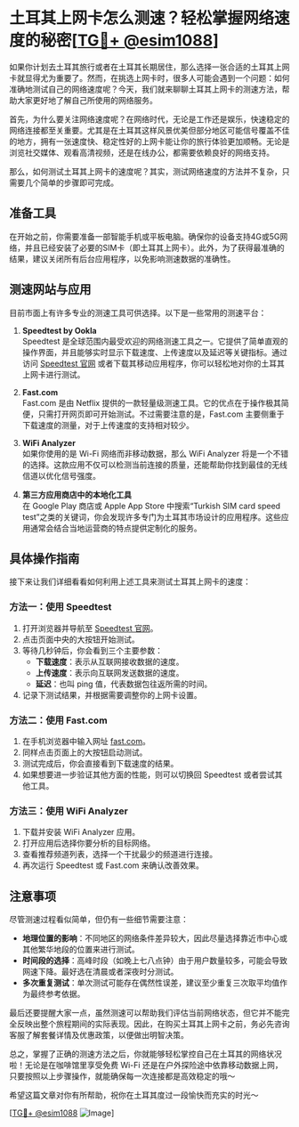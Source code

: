 # 土耳其上网卡怎么测速？轻松掌握网络速度的秘密[[TG💪+ @esim1088](https://t.me/s/esim1088)]

如果你计划去土耳其旅行或者在土耳其长期居住，那么选择一张合适的土耳其上网卡就显得尤为重要了。然而，在挑选上网卡时，很多人可能会遇到一个问题：如何准确地测试自己的网络速度呢？今天，我们就来聊聊土耳其上网卡的测速方法，帮助大家更好地了解自己所使用的网络服务。

首先，为什么要关注网络速度呢？在网络时代，无论是工作还是娱乐，快速稳定的网络连接都至关重要。尤其是在土耳其这样风景优美但部分地区可能信号覆盖不佳的地方，拥有一张速度快、稳定性好的上网卡能让你的旅行体验更加顺畅。无论是浏览社交媒体、观看高清视频，还是在线办公，都需要依赖良好的网络支持。

那么，如何测试土耳其上网卡的速度呢？其实，测试网络速度的方法并不复杂，只需要几个简单的步骤即可完成。

## 准备工具

在开始之前，你需要准备一部智能手机或平板电脑。确保你的设备支持4G或5G网络，并且已经安装了必要的SIM卡（即土耳其上网卡）。此外，为了获得最准确的结果，建议关闭所有后台应用程序，以免影响测速数据的准确性。

## 测速网站与应用

目前市面上有许多专业的测速工具可供选择。以下是一些常用的测速平台：

1. **Speedtest by Ookla**  
   Speedtest 是全球范围内最受欢迎的网络测速工具之一。它提供了简单直观的操作界面，并且能够实时显示下载速度、上传速度以及延迟等关键指标。通过访问 [Speedtest 官网](https://www.speedtest.net/) 或者下载其移动应用程序，你可以轻松地对你的土耳其上网卡进行测试。

2. **Fast.com**  
   Fast.com 是由 Netflix 提供的一款轻量级测速工具。它的优点在于操作极其简便，只需打开网页即可开始测试。不过需要注意的是，Fast.com 主要侧重于下载速度的测量，对于上传速度的支持相对较少。

3. **WiFi Analyzer**  
   如果你使用的是 Wi-Fi 网络而非移动数据，那么 WiFi Analyzer 将是一个不错的选择。这款应用不仅可以检测当前连接的质量，还能帮助你找到最佳的无线信道以优化信号强度。

4. **第三方应用商店中的本地化工具**  
   在 Google Play 商店或 Apple App Store 中搜索“Turkish SIM card speed test”之类的关键词，你会发现许多专门为土耳其市场设计的应用程序。这些应用通常会结合当地运营商的特点提供定制化的服务。

## 具体操作指南

接下来让我们详细看看如何利用上述工具来测试土耳其上网卡的速度：

### 方法一：使用 Speedtest

1. 打开浏览器并导航至 [Speedtest 官网](https://www.speedtest.net/)。
2. 点击页面中央的大按钮开始测试。
3. 等待几秒钟后，你会看到三个主要参数：
   - **下载速度**：表示从互联网接收数据的速度。
   - **上传速度**：表示向互联网发送数据的速度。
   - **延迟**：也叫 ping 值，代表数据包往返所需的时间。
4. 记录下测试结果，并根据需要调整你的上网卡设置。

### 方法二：使用 Fast.com

1. 在手机浏览器中输入网址 [fast.com](http://fast.com/)。
2. 同样点击页面上的大按钮启动测试。
3. 测试完成后，你会直接看到下载速度的结果。
4. 如果想要进一步验证其他方面的性能，则可以切换回 Speedtest 或者尝试其他工具。

### 方法三：使用 WiFi Analyzer

1. 下载并安装 WiFi Analyzer 应用。
2. 打开应用后选择你要分析的目标网络。
3. 查看推荐频道列表，选择一个干扰最少的频道进行连接。
4. 再次运行 Speedtest 或 Fast.com 来确认改善效果。

## 注意事项

尽管测速过程看似简单，但仍有一些细节需要注意：

- **地理位置的影响**：不同地区的网络条件差异较大，因此尽量选择靠近市中心或其他繁华地段的位置来进行测试。
- **时间段的选择**：高峰时段（如晚上七八点钟）由于用户数量较多，可能会导致网速下降。最好选在清晨或者深夜时分测试。
- **多次重复测试**：单次测试可能存在偶然性误差，建议至少重复三次取平均值作为最终参考依据。

最后还要提醒大家一点，虽然测速可以帮助我们评估当前网络状态，但它并不能完全反映出整个旅程期间的实际表现。因此，在购买土耳其上网卡之前，务必先咨询客服了解套餐详情及优惠政策，以便做出明智决策。

总之，掌握了正确的测速方法之后，你就能够轻松掌控自己在土耳其的网络状况啦！无论是在咖啡馆里享受免费 Wi-Fi 还是在户外探险途中依靠移动数据上网，只要按照以上步骤操作，就能确保每一次连接都是高效稳定的哦～

希望这篇文章对你有所帮助，祝你在土耳其度过一段愉快而充实的时光～  

[[TG💪+ @esim1088](https://t.me/s/esim1088) ![Image](https://i.postimg.cc/4NQfJmqS/Snipaste-2025-05-13-00-14-12.png)]